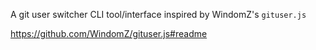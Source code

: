 

A git user switcher CLI tool/interface inspired by WindomZ's `gituser.js`

https://github.com/WindomZ/gituser.js#readme
